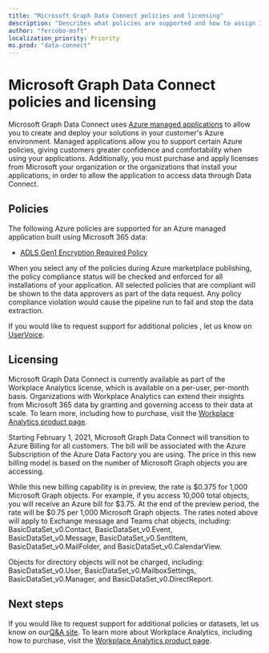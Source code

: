```yaml
---
title: "Microsoft Graph Data Connect policies and licensing"
description: "Describes what policies are supported and how to assign ISV access SKUs to organizations."
author: "fercobo-msft"
localization_priority: Priority
ms.prod: "data-connect"
---
```


# Microsoft Graph Data Connect policies and licensing

Microsoft Graph Data Connect uses [Azure managed applications](/azure/managed-applications/overview) to allow you to create and deploy your solutions in your customer's Azure environment. Managed applications allow you to support certain Azure policies, giving customers greater confidence and comfortability when using your applications. Additionally, you must purchase and apply licenses from Microsoft your organization or the organizations that install your applications, in order to allow the application to access data through Data Connect.

## Policies

The following Azure policies are supported for an Azure managed application built using Microsoft 365 data:

- [ADLS Gen1 Encryption Required Policy](/azure/azure-policy/scripts/enforce-datalakestore-encryption)

When you select any of the policies during Azure marketplace publishing, the policy compliance status will be checked and enforced for all installations of your application. All selected policies that are compliant will be shown to the data approvers as part of the data request. Any policy compliance violation would cause the pipeline run to fail and stop the data extraction.

If you would like to request support for additional policies , let us know on [UserVoice](https://microsoftgraph.uservoice.com/forums/920506-microsoft-graph-feature-requests?category_id=359581).

## Licensing

Microsoft Graph Data Connect is currently available as part of the Workplace Analytics license, which is available on a per-user, per-month basis. Organizations with Workplace Analytics can extend their insights from Microsoft 365 data by granting and governing access to their data at scale. To learn more, including how to purchase, visit the  [Workplace Analytics product page](https://products.office.com/business/workplace-analytics).

Starting February 1, 2021, Microsoft Graph Data Connect will transition to Azure Billing for all customers. The bill will be associated with the Azure Subscription of the Azure Data Factory you are using. The price in this new billing model is based on the number of Microsoft Graph objects you are accessing.

While this new billing capability is in preview, the rate is $0.375 for 1,000 Microsoft Graph objects. For example, if you access 10,000 total objects, you will receive an Azure bill for $3.75. At the end of the preview period, the rate will be $0.75 per 1,000 Microsoft Graph objects. The rates noted above will apply to Exchange message and Teams chat objects, including: BasicDataSet_v0.Contact, BasicDataSet_v0.Event, BasicDataSet_v0.Message, BasicDataSet_v0.SentItem, BasicDataSet_v0.MailFolder, and BasicDataSet_v0.CalendarView.

Objects for directory objects will not be charged, including: BasicDataSet_v0.User, BasicDataSet_v0.MailboxSettings, BasicDataSet_v0.Manager, and BasicDataSet_v0.DirectReport.

## Next steps

If you would like to request support for additional policies or datasets, let us know on our[Q&A site](https://docs.microsoft.com/answers/topics/microsoft-graph-data-connect.html). To learn more about Workplace Analytics, including how to purchase, visit the [Workplace Analytics product page](https://products.office.com/business/workplace-analytics).
